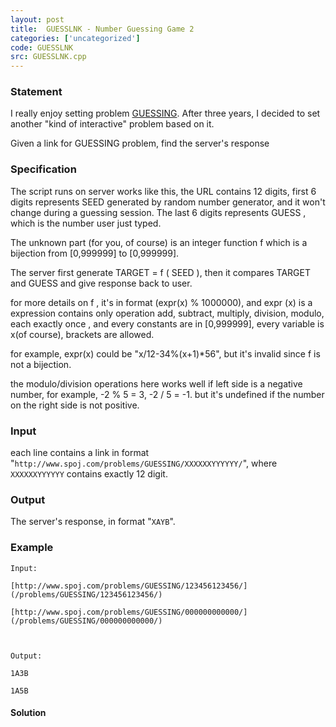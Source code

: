 ```yaml
---
layout: post
title:  GUESSLNK - Number Guessing Game 2
categories: ['uncategorized']
code: GUESSLNK
src: GUESSLNK.cpp
---
```


### **Statement**

I really enjoy setting problem [GUESSING](/problems/GUESSING/). After three
years, I decided to set another "kind of interactive" problem based on it.

Given a link for GUESSING problem, find the server's response

### Specification

The script runs on server works like this, the URL contains 12 digits, first 6
digits represents SEED generated by random number generator, and it won't
change during a guessing session. The last 6 digits represents GUESS ,
which is the number user just typed.

The unknown part (for you, of course) is an integer function f which is a
bijection from [0,999999] to [0,999999].

The server first generate TARGET = f ( SEED ), then it compares
TARGET and GUESS and give response back to user.

for more details on f , it's in format (expr(x) % 1000000), and expr (x)
is a expression contains only operation add, subtract, multiply, division,
modulo, each exactly once , and every constants are in [0,999999], every
variable is x(of course), brackets are allowed.

for example, expr(x) could be "x/12-34%(x+1)*56", but it's invalid since f
is not a bijection.

the modulo/division operations here works well if left side is a negative
number, for example, -2 % 5 = 3, -2 / 5 = -1. but it's undefined if the number
on the right side is not positive.

### Input

each line contains a link in format
"`http://www.spoj.com/problems/GUESSING/XXXXXXYYYYYY/`", where `XXXXXXYYYYYY`
contains exactly 12 digit.

### Output

The server's response, in format "`XAYB`".

### Example

    
    
    Input:
    [http://www.spoj.com/problems/GUESSING/123456123456/](/problems/GUESSING/123456123456/)
    [http://www.spoj.com/problems/GUESSING/000000000000/](/problems/GUESSING/000000000000/)
    
    Output:
    1A3B
    1A5B
    



#### **Solution**



